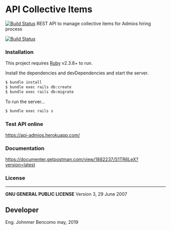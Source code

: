 
# API Collective Items
[![Build Status](https://travis-ci.org/bjohnmer/api_admios.svg?branch=master)](https://travis-ci.org/bjohnmer/api_admios)
REST API to manage collective items for Admios hiring process

[![Build Status](https://travis-ci.org/joemccann/dillinger.svg?branch=master)](https://travis-ci.org/joemccann/dillinger)

### Installation

This project requires [Ruby](https://www.ruby-lang.org) v2.3.8+ to run.

Install the dependencies and devDependencies and start the server.

```sh
$ bundle install
$ bundle exec rails db:create
$ bundle exec rails db:migrate
```

To run the server...

```sh
$ bundle exec rails s
```

### Test API online
https://api-admios.herokuapp.com/

### Documentation
https://documenter.getpostman.com/view/1882237/S1TR6LeX?version=latest

### License
----

**GNU GENERAL PUBLIC LICENSE**
Version 3, 29 June 2007

## Developer
Eng. Johnmer Bencomo
may, 2019

